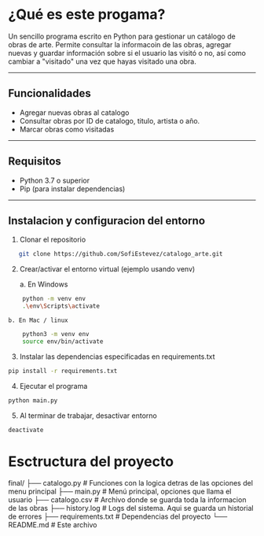 # ¿Qué es este progama?

Un sencillo programa escrito en Python para gestionar un catálogo de obras de arte.
Permite consultar la informacoin de las obras, agregar nuevas y guardar información sobre si el usuario las visitó o no, así como cambiar a "visitado" una vez que hayas visitado una obra.

---

## Funcionalidades

- Agregar nuevas obras al catalogo
- Consultar obras por ID de catalogo, titulo, artista o año.
- Marcar obras como visitadas

---

## Requisitos

- Python 3.7 o superior
- Pip (para instalar dependencias)

---

## Instalacion y configuracion del entorno

1. Clonar el repositorio  
```bash
   git clone https://github.com/SofiEstevez/catalogo_arte.git
```

2. Crear/activar el entorno virtual (ejemplo usando venv)

    a. En Windows
   
```bash
    python -m venv env
    .\env\Scripts\activate
```

    b. En Mac / linux 
    
```bash
    python3 -m venv env
    source env/bin/activate
```

3. Instalar las dependencias especificadas en requirements.txt

```bash
pip install -r requirements.txt
```

4. Ejecutar el programa

```bash
python main.py
```

5. Al terminar de trabajar, desactivar entorno
```bash
deactivate
```

# Esctructura del proyecto
final/
├── catalogo.py             # Funciones con la logica detras de las opciones del menu principal
├── main.py                 # Menú principal, opciones que llama el usuario
├── catalogo.csv            # Archivo donde se guarda toda la informacion de las obras
├── history.log             # Logs del sistema. Aqui se guarda un historial de errores
├── requirements.txt        # Dependencias del proyecto
└── README.md               # Este archivo
